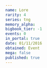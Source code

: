 ```yaml
---
name: Lore
rarity: 4
series: tng
memory_alpha:
bigbook_tier: -1
events: 0
in_portal: true
date: 01/11/2016
obtained: Event
mega: false
published: true
---
```



